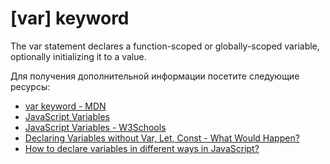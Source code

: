 # [var] keyword

The var statement declares a function-scoped or globally-scoped variable, optionally initializing it to a value.

Для получения дополнительной информации посетите следующие ресурсы:

- [var keyword - MDN](https://developer.mozilla.org/en-US/docs/Web/JavaScript/Reference/Statements/var)
- [JavaScript Variables](https://javascript.info/variables)
- [JavaScript Variables - W3Schools](https://www.w3schools.com/js/js_variables.asp)
- [Declaring Variables without Var, Let, Const - What Would Happen?](https://www.youtube.com/watch?v=6UAKBYpUC-Y)
- [How to declare variables in different ways in JavaScript?](https://www.geeksforgeeks.org/how-to-declare-variables-in-different-ways-in-javascript/)
